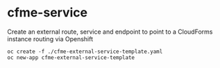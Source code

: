# cfme-service

Create an external route, service and endpoint to point to a CloudForms instance routing via Openshift

    oc create -f ./cfme-external-service-template.yaml
    oc new-app cfme-external-service-template

